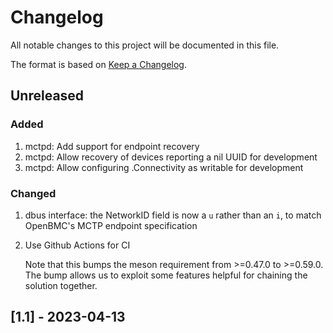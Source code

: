 # Changelog

All notable changes to this project will be documented in this file.

The format is based on [Keep a Changelog](https://keepachangelog.com/en/1.0.0/).

## Unreleased

### Added

1. mctpd: Add support for endpoint recovery
2. mctpd: Allow recovery of devices reporting a nil UUID for development
3. mctpd: Allow configuring .Connectivity as writable for development

### Changed

1. dbus interface: the NetworkID field is now a `u` rather than an `i`, to
   match OpenBMC's MCTP endpoint specification

2. Use Github Actions for CI

   Note that this bumps the meson requirement from >=0.47.0 to >=0.59.0. The
   bump allows us to exploit some features helpful for chaining the solution
   together.

## [1.1] - 2023-04-13
